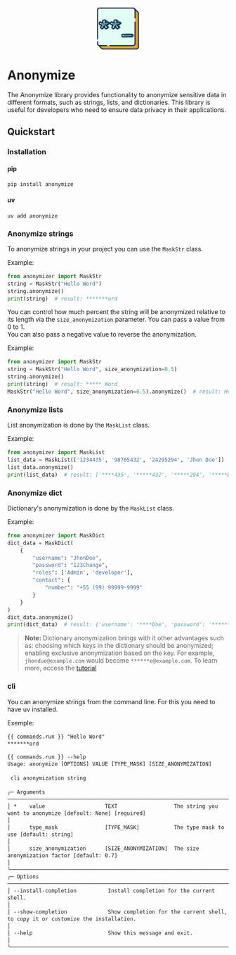 <div style="display: flex; justify-content: center">
<img src="docs/assets/logo.png" width=100>
</div>

# Anonymize

The Anonymize library provides functionality to anonymize sensitive data in different formats, such as strings, lists, and dictionaries. This library is useful for developers who need to ensure data privacy in their applications.

## Quickstart

### Installation

#### pip

```shell
pip install anonymize
```

#### uv

```
uv add anonymize
```

### Anonymize strings

To anonymize strings in your project you can use the `MaskStr` class.

Example:
```python
from anonymizer import MaskStr
string = MaskStr("Hello Word")
string.anonymize()
print(string)  # result: *******ord
```

You can control how much percent the string will be anonymized relative to its length via the `size_anonymization` parameter. You can pass a value from 0 to 1.  
You can also pass a negative value to reverse the anonymization.

Example:
```python
from anonymizer import MaskStr
string = MaskStr("Hello Word", size_anonymization=0.5)
string.anonymize()
print(string)  # result: ***** Word
MaskStr("Hello Word", size_anonymization=0.5).anonymize()  # result: Hello*****
```

### Anonymize lists

List anonymization is done by the `MaskList` class.

Example:
```python
from anonymizer import MaskList
list_data = MaskList(['1234435', '98765432', '24295294', 'Jhon Doe'])
list_data.anonymize()
print(list_data)  # result: ['****435', '*****432', '*****294', '*****Doe']
```

### Anonymize dict

Dictionary's anonymization is done by the `MaskList` class.

Example:
```python
from anonymizer import MaskDict
dict_data = MaskDict(
    {
        "username": "JhonDoe",
        "password": "123Change",
        "roles": ['Admin', 'developer'],
        "contact": {
            "number": "+55 (99) 99999-9999"
        }
    }
)
dict_data.anonymize()
print(dict_data)  # result: {'username': '****Doe', 'password': '******nge', 'roles': ['***in', '******per'], 'contact': {'number': '*************9-9999'}}
```

> **Note:** Dictionary anonymization brings with it other advantages such as: choosing which keys in the dictionary should be anonymized;
enabling exclusive anonymization based on the key. For example, `jhondue@example.com` would become `******e@example.com`.
To learn more, access the [tutorial](tutorials.md)

### cli

You can anonymize strings from the command line.
For this you need to have uv installed.

Exemple:
```shell
{{ commands.run }} "Hello Word"
*******ord
```

```shell
{{ commands.run }} --help
Usage: anonymize [OPTIONS] VALUE [TYPE_MASK] [SIZE_ANONYMIZATION]                                                                                            
                                                                                                                                                              
 cli anonymization string                                                                                                                                     
                                                                                                                                                              
╭─ Arguments ────────────────────────────────────────────────────────────────────────────────────────────────────────────────────────────────────────────────╮
│ *    value                   TEXT                  The string you want to anonymize [default: None] [required]                                             │
│      type_mask               [TYPE_MASK]           The type mask to use [default: string]                                                                  │
│      size_anonymization      [SIZE_ANONYMIZATION]  The size anonymization factor [default: 0.7]                                                            │
╰────────────────────────────────────────────────────────────────────────────────────────────────────────────────────────────────────────────────────────────╯
╭─ Options ──────────────────────────────────────────────────────────────────────────────────────────────────────────────────────────────────────────────────╮
│ --install-completion          Install completion for the current shell.                                                                                    │
│ --show-completion             Show completion for the current shell, to copy it or customize the installation.                                             │
│ --help                        Show this message and exit.                                                                                                  │
╰────────────────────────────────────────────────────────────────────────────────────────────────────────────────────────────────────────────────────────────╯
```
